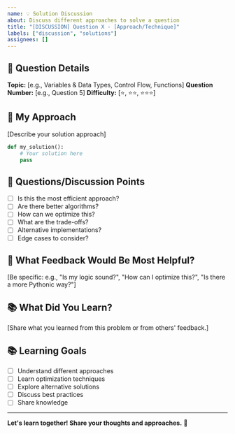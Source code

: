 ```yaml
---
name: 💡 Solution Discussion
about: Discuss different approaches to solve a question
title: "[DISCUSSION] Question X - [Approach/Technique]"
labels: ["discussion", "solutions"]
assignees: []
---
```


## 🎯 Question Details

**Topic:** [e.g., Variables & Data Types, Control Flow, Functions]
**Question Number:** [e.g., Question 5]
**Difficulty:** [⭐, ⭐⭐, ⭐⭐⭐]

## 💭 My Approach

[Describe your solution approach]

```python
def my_solution():
    # Your solution here
    pass
```

## 🤔 Questions/Discussion Points

- [ ] Is this the most efficient approach?
- [ ] Are there better algorithms?
- [ ] How can we optimize this?
- [ ] What are the trade-offs?
- [ ] Alternative implementations?
- [ ] Edge cases to consider?

## 🙌 What Feedback Would Be Most Helpful?

[Be specific: e.g., "Is my logic sound?", "How can I optimize this?", "Is there a more Pythonic way?"]

## 📚 What Did You Learn?

[Share what you learned from this problem or from others' feedback.]

## 📚 Learning Goals

- [ ] Understand different approaches
- [ ] Learn optimization techniques
- [ ] Explore alternative solutions
- [ ] Discuss best practices
- [ ] Share knowledge

---

**Let's learn together! Share your thoughts and approaches.** 🎨
